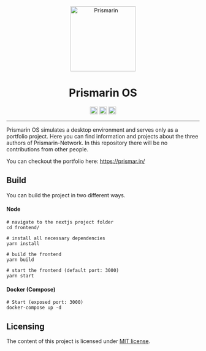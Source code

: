 <div align="center">
    <img height="170px" src="https://user-images.githubusercontent.com/25954039/153234140-4ee6886c-1a7f-4ebb-b10d-057262383a57.png" alt="Prismarin"/>
    <h1>Prismarin OS</h1>
    <p>
       <img height="20px" src="https://drone.prismar.in/api/badges/prismarin-network/prismarin-os/status.svg" />
       <img height="20px" src="https://img.shields.io/badge/license-MIT-green" />
       <img height="20px" src="https://img.shields.io/github/v/release/prismarin-network/prismarin-os" />
    </p>
   
</div>
<hr />


Prismarin OS simulates a desktop environment and serves only as a portfolio project. Here you can find information and projects about the three authors of Prismarin-Network. In this repository there will be no contributions from other people.

You can checkout the portfolio here: https://prismar.in/
## Build

You can build the project in two different ways.

#### Node
```
# navigate to the nextjs project folder
cd frontend/

# install all necessary dependencies
yarn install

# build the frontend
yarn build

# start the frontend (default port: 3000)
yarn start 
```

#### Docker (Compose)

```
# Start (exposed port: 3000)
docker-compose up -d
```

## Licensing
The content of this project is licensed under [MIT license](LICENSE).
